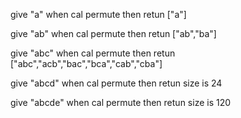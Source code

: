 give "a"
when cal permute
then retun ["a"]

give "ab"
when cal permute
then retun ["ab","ba"]

give "abc"
when cal permute
then retun ["abc","acb","bac","bca","cab","cba"]

give "abcd"
when cal permute
then retun size is 24

give "abcde"
when cal permute
then retun size is 120